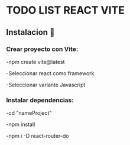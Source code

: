 # TODO LIST REACT VITE
## Instalacion 📝 
### Crear proyecto con Vite: 

 -npm create vite@latest <nameProject>
 
 -Seleccionar react como framework
 
 -Seleccionar variante Javascript
 
 ### Instalar dependencias:
 -cd "nameProject" 
 
 -npm install
 
 -npm i -D react-router-do
 
 


